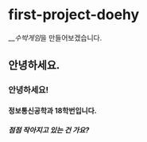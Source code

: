# first-project-doehy

__*수박게임*을 만들어보겠습니다.

## 안녕하세요.
### 안녕하세요!
#### 정보통신공학과 18학번입니다.
##### 점점 작아지고 있는 건 가요?
